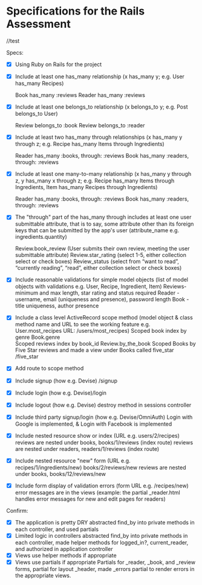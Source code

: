 # Specifications for the Rails Assessment

//test

Specs:

- [x] Using Ruby on Rails for the project

- [x] Include at least one has_many relationship (x has_many y; e.g. User has_many Recipes)

  Book has_many :reviews
  Reader has_many :reviews

- [x] Include at least one belongs_to relationship (x belongs_to y; e.g. Post belongs_to User)

  Review belongs_to :book
  Review belongs_to :reader

- [x] Include at least two has_many through relationships (x has_many y through z; e.g. Recipe has_many Items through Ingredients)

  Reader has_many :books, through: :reviews
  Book has_many :readers, through: :reviews

- [x] Include at least one many-to-many relationship (x has_many y through z, y has_many x through z; e.g. Recipe has_many Items through Ingredients, Item has_many Recipes through Ingredients)

  Reader has_many :books, through: :reviews
  Book has_many :readers, through: :reviews

- [x] The "through" part of the has_many through includes at least one user submittable attribute, that is to say, some attribute other than its foreign keys that can be submitted by the app's user (attribute_name e.g. ingredients.quantity)

  Review.book_review (User submits their own review, meeting the user submittable attribute)
  Review.star_rating (select 1-5, either collection select or check boxes)
  Review_status (select from “want to read”, “currently reading”, “read”, either collection select or check boxes)

- [x] Include reasonable validations for simple model objects (list of model objects with validations e.g. User, Recipe, Ingredient, Item)
      Reviews- minimum and max length, star rating and status required
      Reader - username, email (uniqueness and presence), password length
      Book - title uniqueness, author presence

- [x] Include a class level ActiveRecord scope method (model object & class method name and URL to see the working feature e.g. User.most_recipes URL: /users/most_recipes)
      Scoped book index by genre Book.genre  
      Scoped reviews index by book_id Review.by_the_book
      Scoped Books by Five Star reviews and made a view under Books called five_star /five_star
- [x] Add route to scope method

- [x] Include signup (how e.g. Devise) /signup
- [x] Include login (how e.g. Devise)/login
- [x] Include logout (how e.g. Devise) destroy method in sessions controller
- [x] Include third party signup/login (how e.g. Devise/OmniAuth)
      Login with Google is implemented, & Login with Facebook is implemented
- [x] Include nested resource show or index (URL e.g. users/2/recipes)
      reviews are nested under books, books/1/reviews (index route)
      reviews are nested under readers, readers/1/reviews (index route)
- [x] Include nested resource "new" form (URL e.g. recipes/1/ingredients/new)
      books/2/reviews/new
      reviews are nested under books, books/12/reviews/new
- [x] Include form display of validation errors (form URL e.g. /recipes/new)
      error messages are in the views (example: the partial \_reader.html handles error messages for new and edit pages for readers)

Confirm:

- [x] The application is pretty DRY
      abstracted find_by into private methods in each controller, and used partials
- [x] Limited logic in controllers
      abstracted find_by into private methods in each controller, made helper methods for logged_in?, current_reader, and authorized in application controller
- [x] Views use helper methods if appropriate
- [x] Views use partials if appropriate
      Partials for \_reader, \_book, and \_review forms, partial for layout \_header, made \_errors partial to render errors in the appropriate views.
